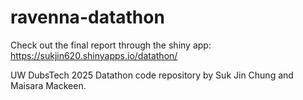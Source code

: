 # ravenna-datathon
Check out the final report through the shiny app: https://sukjin620.shinyapps.io/datathon/


UW DubsTech 2025 Datathon code repository by Suk Jin Chung and Maisara Mackeen. 
